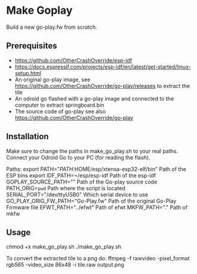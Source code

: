 # Make Goplay

Build a new go-play.fw from scratch.

## Prerequisites
* https://github.com/OtherCrashOverride/esp-idf
* https://docs.espressif.com/projects/esp-idf/en/latest/get-started/linux-setup.html
* An original go-play image, see https://github.com/OtherCrashOverride/go-play/releases to extract the tile
* An odroid go flashed with a go-play image and connected to the computer to extract springboard.bin
* The source code of go-play see also https://github.com/OtherCrashOverride/go-play

## Installation
Make sure to change the paths in make_go_play.sh to your real paths.
Connect your Odroid Go to your PC (for reading the flash).

Paths:
export PATH="$PATH:$HOME/esp/xtensa-esp32-elf/bin"   Path of the ESP bins
export IDF_PATH=~/esp/esp-idf       Path of the esp-idf
GOPLAY_SOURCE_PATH=""               Path of the Go-play source code
PATH_ORIG=`pwd`                     Path where the script is located
SERIAL_PORT="/dev/ttyUSB0"          Which serial device to use
GO_PLAY_ORIG_FW_PATH="Go-Play.fw"   Path of the original Go-Play Firmware file
EFWT_PATH="../efwt"                 Path of efwt
MKFW_PATH="."                       Path of mkfw

## Usage
chmod +x make_go_play.sh
./make_go_play.sh

To convert the extracted tile to a png do:
ffmpeg -f rawvideo -pixel_format rgb565 -video_size 86x48 -i tile.raw output.png
